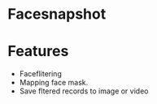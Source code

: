# Facesnapshot
# Features
 - Faceflitering
 - Mapping face mask.
 - Save fltered records to image or video

